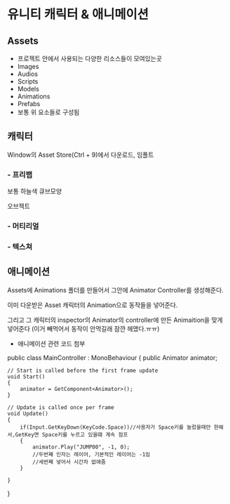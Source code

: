 # 유니티 캐릭터 & 애니메이션

## Assets
- 프로젝트 안에서 사용되는 다양한 리소스들이 모여있는곳
- Images
- Audios
- Scripts
- Models
- Animations
- Prefabs
- 보통 위 요소들로 구성됨
## 캐릭터
Window의 Asset Store(Ctrl + 9)에서 다운로드, 임폴트
### - 프리팹
보통 하늘색 큐브모양

오브젝트

### - 머티리얼

### - 텍스쳐

## 애니메이션
Assets에 Animations 폴더를 만들어서 그안에
Animator Controller를 생성해준다.

이미 다운받은 Asset 캐릭터의 Animation으로 동작들을 넣어준다. 

그리고 그 캐릭터의 inspector의 Animator의 controller에 만든 Animaition을 맞게 넣어준다 (이거 빼먹어서 동작이 안먹길래 잠깐 헤맸다.ㅠㅠ)

* 애니메이션 관련 코드 첨부

public class MainController : MonoBehaviour
{
    public Animator animator;

    // Start is called before the first frame update
    void Start()
    {
        animator = GetComponent<Animator>();    
    }

    // Update is called once per frame
    void Update()
    {   
        if(Input.GetKeyDown(KeyCode.Space))//사용자가 Space키를 눌렀을때만 한해서,GetKey면 Space키를 누르고 있을떄 계속 점프
        {
            animator.Play("JUMP00", -1, 0);
            //두번쨰 인자는 레이어, 기본적인 레이어는 -1임
            //세번째 넣어서 시간차 없애줌
        }
        
    }
}